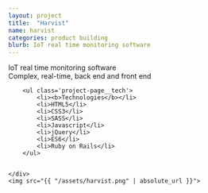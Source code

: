 ```yaml
---
layout: project
title:  "Harvist"
name: harvist
categories: product building
blurb: IoT real time monitoring software
---
```

<div class='project-page'>
	<div class='project-page__header-container'>
		<div class='project-page__blurb'>
			IoT real time monitoring software
			<br>Complex, real-time, back end and front end
		</div>


		<ul class='project-page__tech'>
			<li><b>Technologies</b></li>
			<li>HTML5</li>
			<li>CSS3</li>
			<li>SASS</li>
			<li>Javascript</li>
			<li>jQuery</li>
			<li>ES6</li>
			<li>Ruby on Rails</li>
		</ul>


	</div>
	<img src="{{ "/assets/harvist.png" | absolute_url }}">
</div>